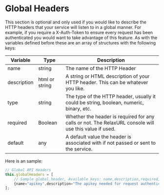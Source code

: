 # Global Headers

This section is optional and only used if you would like to describe the HTTP headers that your service will listen to in a global manner. For example, if you require a X-Auth-Token to ensure every request has been authenticated you would want to take advantage of this feature. As with the variables defined before these are an array of structures with the following keys:

| Variable | Type | Description |
| --- | --- | --- |
| name | string | The name of the HTTP Header |
| description | html or string  | A string or HTML description of your HTTP header. This can be whatever you like. |
| type | string | The type of the HTTP header, usually it could be string, boolean, numeric, binary, etc. |
| required | Boolean | Whether the header is required for any calls or not. The RelaxURL console will use this value if used. |
| default | any | A default value the header is associated with if not passed or sent to the service. |

Here is an sample:

```javascript
// Global API Headers
this.globalHeaders = [
    // Sample global header, Available keys: name,description,required,default,type
    {name="apikey",description="The apikey needed for request authentication.",required=true}
];
```

